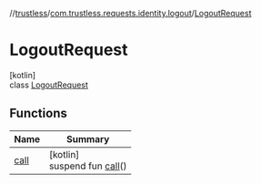 //[trustless](../../../index.md)/[com.trustless.requests.identity.logout](../index.md)/[LogoutRequest](index.md)

# LogoutRequest

[kotlin]\
class [LogoutRequest](index.md)

## Functions

| Name | Summary |
|---|---|
| [call](call.md) | [kotlin]<br>suspend fun [call](call.md)() |
